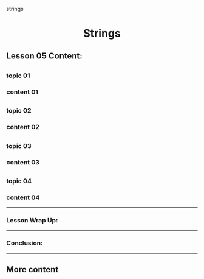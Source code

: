 strings
<div align="center">
  
# Strings 

</div>

## Lesson 05 Content:

##

### topic 01
### content 01

##

### topic 02
### content 02

##

### topic 03
### content 03

##

### topic 04
### content 04


---

### Lesson Wrap Up:

---

### Conclusion:

---

## More content
